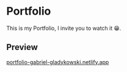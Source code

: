 # Portfolio

This is my Portfolio, I invite you to watch it 😁.

## Preview

[portfolio-gabriel-gladykowski.netlify.app](https://portfolio-gabriel-gladykowski.netlify.app)
